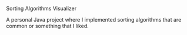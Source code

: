 Sorting Algorithms Visualizer

A personal Java project where I implemented sorting algorithms that are common or something that I liked.
